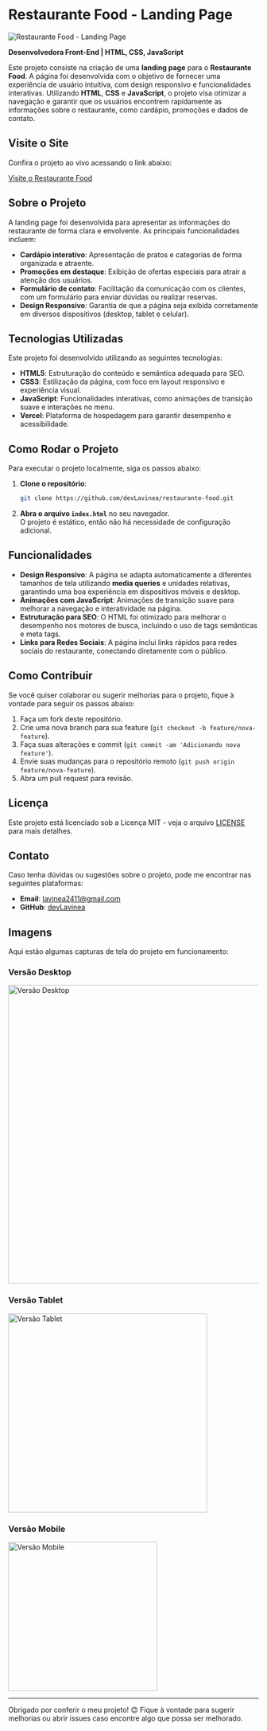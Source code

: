 # Restaurante Food - Landing Page

<img src="src/images/restaurantefood.png" alt="Restaurante Food - Landing Page" />

**Desenvolvedora Front-End | HTML, CSS, JavaScript**

Este projeto consiste na criação de uma **landing page** para o **Restaurante Food**. A página foi desenvolvida com o objetivo de fornecer uma experiência de usuário intuitiva, com design responsivo e funcionalidades interativas. Utilizando **HTML**, **CSS** e **JavaScript**, o projeto visa otimizar a navegação e garantir que os usuários encontrem rapidamente as informações sobre o restaurante, como cardápio, promoções e dados de contato.

## Visite o Site

Confira o projeto ao vivo acessando o link abaixo:

[Visite o Restaurante Food](https://restaurantefood.vercel.app/)

## Sobre o Projeto

A landing page foi desenvolvida para apresentar as informações do restaurante de forma clara e envolvente. As principais funcionalidades incluem:

- **Cardápio interativo**: Apresentação de pratos e categorias de forma organizada e atraente.
- **Promoções em destaque**: Exibição de ofertas especiais para atrair a atenção dos usuários.
- **Formulário de contato**: Facilitação da comunicação com os clientes, com um formulário para enviar dúvidas ou realizar reservas.
- **Design Responsivo**: Garantia de que a página seja exibida corretamente em diversos dispositivos (desktop, tablet e celular).

## Tecnologias Utilizadas

Este projeto foi desenvolvido utilizando as seguintes tecnologias:

- **HTML5**: Estruturação do conteúdo e semântica adequada para SEO.
- **CSS3**: Estilização da página, com foco em layout responsivo e experiência visual.
- **JavaScript**: Funcionalidades interativas, como animações de transição suave e interações no menu.
- **Vercel**: Plataforma de hospedagem para garantir desempenho e acessibilidade.

## Como Rodar o Projeto

Para executar o projeto localmente, siga os passos abaixo:

1. **Clone o repositório**:
    ```bash
    git clone https://github.com/devLavinea/restaurante-food.git
    ```

2. **Abra o arquivo `index.html`** no seu navegador.  
   O projeto é estático, então não há necessidade de configuração adicional.

## Funcionalidades

- **Design Responsivo**: A página se adapta automaticamente a diferentes tamanhos de tela utilizando **media queries** e unidades relativas, garantindo uma boa experiência em dispositivos móveis e desktop.
- **Animações com JavaScript**: Animações de transição suave para melhorar a navegação e interatividade na página.
- **Estruturação para SEO**: O HTML foi otimizado para melhorar o desempenho nos motores de busca, incluindo o uso de tags semânticas e meta tags.
- **Links para Redes Sociais**: A página inclui links rápidos para redes sociais do restaurante, conectando diretamente com o público.

## Como Contribuir

Se você quiser colaborar ou sugerir melhorias para o projeto, fique à vontade para seguir os passos abaixo:

1. Faça um fork deste repositório.
2. Crie uma nova branch para sua feature (`git checkout -b feature/nova-feature`).
3. Faça suas alterações e commit (`git commit -am 'Adicionando nova feature'`).
4. Envie suas mudanças para o repositório remoto (`git push origin feature/nova-feature`).
5. Abra um pull request para revisão.

## Licença

Este projeto está licenciado sob a Licença MIT - veja o arquivo [LICENSE](LICENSE) para mais detalhes.

## Contato

Caso tenha dúvidas ou sugestões sobre o projeto, pode me encontrar nas seguintes plataformas:

- **Email**: lavinea2411@gmail.com
- **GitHub**: [devLavinea](https://github.com/devLavinea)

## Imagens

Aqui estão algumas capturas de tela do projeto em funcionamento:

### Versão Desktop

<img src="src/images/desktop.png" alt="Versão Desktop" width="600"/>

### Versão Tablet

<img src="src/images/tablet.png" alt="Versão Tablet" width="400"/>

### Versão Mobile

<img src="src/images/mobile.png" alt="Versão Mobile" width="300"/>

---

Obrigado por conferir o meu projeto! 😊 Fique à vontade para sugerir melhorias ou abrir issues caso encontre algo que possa ser melhorado.
